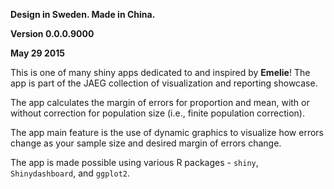 **Design in Sweden. Made in China.**

**Version 0.0.0.9000**

**May 29 2015**

This is one of many shiny apps dedicated to and inspired by **Emelie**! The app is part of the JAEG collection of visualization and reporting showcase.

The app calculates the margin of errors for proportion and mean, with or without correction for population size (i.e., finite population correction).

The app main feature is the use of dynamic graphics to visualize how errors change as your sample size and desired margin of errors change.

The app is made possible using various R packages - `shiny`, `Shinydashboard`, and `ggplot2`.
